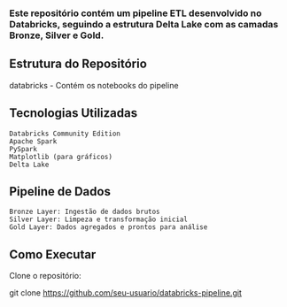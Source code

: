 ### Este repositório contém um pipeline ETL desenvolvido no Databricks, seguindo a estrutura Delta Lake com as camadas Bronze, Silver e Gold.

## Estrutura do Repositório
databricks - Contém os notebooks do pipeline

## Tecnologias Utilizadas
```
Databricks Community Edition
Apache Spark
PySpark
Matplotlib (para gráficos)
Delta Lake
```
## Pipeline de Dados
```
Bronze Layer: Ingestão de dados brutos
Silver Layer: Limpeza e transformação inicial
Gold Layer: Dados agregados e prontos para análise
```

## Como Executar

Clone o repositório:

git clone https://github.com/seu-usuario/databricks-pipeline.git
